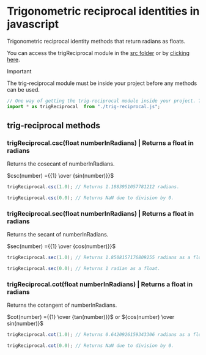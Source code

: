 # Trigonometric reciprocal identities in javascript

Trigonometric reciprocal identity methods that return radians as floats.

You can access the trigReciprocal module in the [src folder](src) or by [clicking here](src/trig-reciprocal.js).

> [!IMPORTANT]
> The trig-reciprocal module must be inside your project before any methods can be used.

```JavaScript
// One way of getting the trig-reciprocal module inside your project. This requires the module to be in the same folder as the file using this code.
import * as trigReciprocal  from "./trig-reciprocal.js";
```

## trig-reciprocal methods

### trigReciprocal.csc(float numberInRadians) | Returns a float in radians

Returns the cosecant of numberInRadians.

$csc(number) ={{1} \over {sin(number)}}$

```Java
trigReciprocal.csc(1.0); // Returns 1.1883951057781212 radians.
```

```Java
trigReciprocal.csc(0.0); // Returns NaN due to division by 0.
```

### trigReciprocal.sec(float numberInRadians) | Returns a float in radians

Returns the secant of numberInRadians.

$sec(number) ={{1} \over {cos(number)}}$

```Java
trigReciprocal.sec(1.0); // Returns 1.8508157176809255 radians as a float.
```

```Java
trigReciprocal.sec(0.0); // Returns 1 radian as a float.
```

### trigReciprocal.cot(float numberInRadians) | Returns a float in radians

Returns the cotangent of numberInRadians.

$cot(number) ={{1} \over {tan(number)}}$ or ${cos(number) \over sin(number)}$

```Java
trigReciprocal.cot(1.0); // Returns 0.6420926159343306 radians as a float.
```

```Java
trigReciprocal.cot(0.0); // Returns NaN due to division by 0.
```
